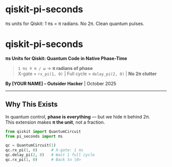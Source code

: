 # qiskit-pi-seconds
πs units for Qiskit: 1 πs = π radians. No 2π. Clean quantum pulses.

# qiskit-pi-seconds  
**πs Units for Qiskit: Quantum Code in Native Phase-Time**  

> `1 πs ≜ π / ω` → **π radians of phase**  
> X-gate = `rx_pi(1, 0)` | Full cycle = `delay_pi(2, 0)` | **No 2π clutter**

**By [YOUR NAME] – Outsider Hacker** | October 2025  

---

## Why This Exists  
In quantum control, **phase is everything** — but we hide π behind 2π.  
This extension makes **π the unit**, not a fraction.

```python
from qiskit import QuantumCircuit
from pi_seconds import πs

qc = QuantumCircuit(1)
qc.rx_pi(1, 0)      # X-gate: 1 πs
qc.delay_pi(2, 0)   # Wait 1 full cycle
qc.rx_pi(1, 0)      # Back to |0>
